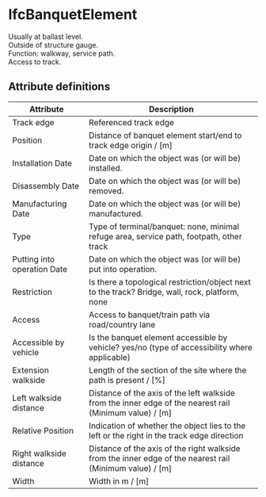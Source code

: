 IfcBanquetElement
=================
Usually at ballast level.  
Outside of structure gauge.  
Function: walkway, service path.  
Access to track.


Attribute definitions
---------------------
| Attribute                   | Description                                                                                              |
|-----------------------------|----------------------------------------------------------------------------------------------------------|
| Track edge                  | Referenced track edge                                                                                    |
| Position                    | Distance of banquet element start/end to track edge origin / [m]                                         |
| Installation Date           | Date on which the object was (or will be) installed.                                                     |
| Disassembly Date            | Date on which the object was (or will be) removed.                                                       |
| Manufacturing Date          | Date on which the object was (or will be) manufactured.                                                  |
| Type                        | Type of terminal/banquet: none, minimal refuge area, service path, footpath, other track                 |
| Putting into operation Date | Date on which the object was (or will be) put into operation.                                            |
| Restriction                 | Is there a topological restriction/object next to the track? Bridge, wall, rock, platform, none          |
| Access                      | Access to banquet/train path via road/country lane                                                       |
| Accessible by vehicle       | Is the banquet element accessible by vehicle? yes/no (type of accessibility where applicable)            |
| Extension walkside          | Length of the section of the site where the path is present / [%]                                        |
| Left walkside distance      | Distance of the axis of the left walkside from the inner edge of the nearest rail (Minimum value) / [m]  |
| Relative Position           | Indication of whether the object lies to the left or the right in the track edge direction               |
| Right walkside distance     | Distance of the axis of the right walkside from the inner edge of the nearest rail (Minimum value) / [m] |
| Width                       | Width in m / [m]                                                                                         |


